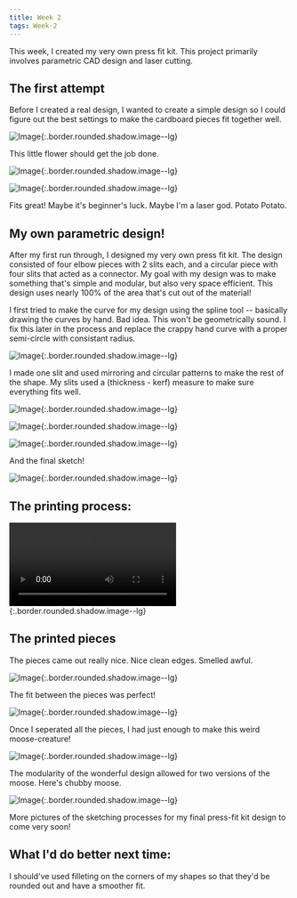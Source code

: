 ```yaml
---
title: Week 2
tags: Week-2
---
```


This week, I created my very own press fit kit. This project primarily involves parametric CAD design and laser cutting.



## The first attempt

Before I created a real design, I wanted to create a simple design so I could figure out the best settings to make the cardboard pieces fit together well.

![Image](https://i.imgur.com/xfcMI11.jpg){:.border.rounded.shadow.image--lg}

This little flower should get the job done.

![Image](https://i.imgur.com/I4yp5pY.jpg?1){:.border.rounded.shadow.image--lg}


![Image](https://i.imgur.com/y8J9OGd.jpg){:.border.rounded.shadow.image--lg}

Fits great! Maybe it's beginner's luck. Maybe I'm a laser god. Potato Potato.


## My own parametric design!
After my first run through, I designed my very own press fit kit. The design consisted of four elbow pieces with 2 slits each, and a circular piece with four slits that acted as a connector. My goal with my design was to make something that's simple and modular, but also very space efficient. This design uses nearly 100% of the area that's cut out of the material!


I first tried to make the curve for my design using the spline tool -- basically drawing the curves by hand. Bad idea. This won't be geometrically sound. I fix this later in the process and replace the crappy hand curve with a proper semi-circle with consistant radius.

![Image](https://i.imgur.com/EQOpNRn.png){:.border.rounded.shadow.image--lg}

I made one slit and used mirroring and circular patterns to make the rest of the shape. My slits used a (thickness - kerf) measure to make sure everything fits well.

![Image](https://i.imgur.com/jqhhpDQ.png){:.border.rounded.shadow.image--lg}

![Image](https://i.imgur.com/HwOwN6i.png){:.border.rounded.shadow.image--lg}


![Image](https://i.imgur.com/PcbjQwU.png){:.border.rounded.shadow.image--lg}

And the final sketch!

![Image](https://i.imgur.com/lwDlGvh.png){:.border.rounded.shadow.image--lg}


## The printing process:

![Gif](https://i.imgur.com/2IkTsoJ.mp4){:.border.rounded.shadow.image--lg}

## The printed pieces

The pieces came out really nice. Nice clean edges. Smelled awful.

![Image](https://i.imgur.com/3C2GrXC.jpg){:.border.rounded.shadow.image--lg}

The fit between the pieces was perfect!

![Image](https://i.imgur.com/i22ZjJj.jpg){:.border.rounded.shadow.image--lg}

Once I seperated all the pieces, I had just enough to make this weird moose-creature!

![Image](https://i.imgur.com/0xoVxAo.jpg){:.border.rounded.shadow.image--lg}

The modularity of the wonderful design allowed for two versions of the moose. Here's chubby moose.

![Image](https://i.imgur.com/cYorK8i.jpg){:.border.rounded.shadow.image--lg}

More pictures of the sketching processes for my final press-fit kit design to come very soon!




## What I'd do better next time:

I should've used filleting on the corners of my shapes so that they'd be rounded out and have a smoother fit.
<!--more-->
